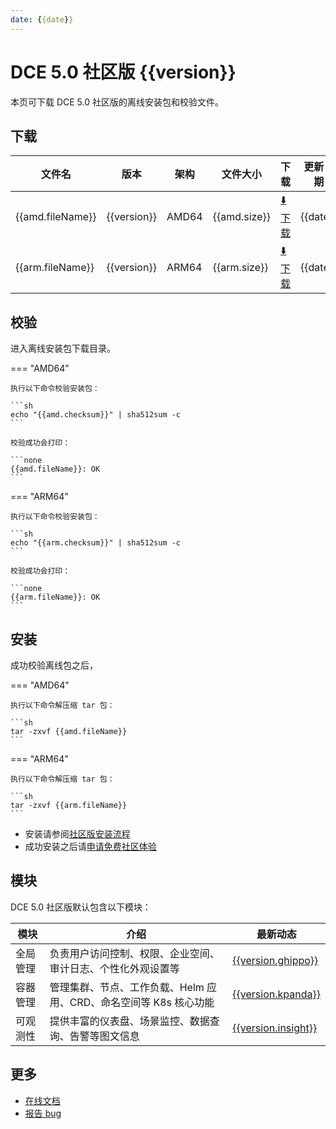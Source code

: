 ```yaml
---
date: {{date}}
---
```


# DCE 5.0 社区版 {{version}}

本页可下载 DCE 5.0 社区版的离线安装包和校验文件。

## 下载

| 文件名                      | 版本    | 架构 | 文件大小 | 下载                                           | 更新日期   |
| ----------------------------- | ------- | -------- | ---------------------------------------------- | ---------- | ----------------------------- |
| {{amd.fileName}} | {{version}} | AMD64 | {{amd.size}} | [:arrow_down: 下载]({{amd.downloadLink}}) | {{date}} |
| {{arm.fileName}} | {{version}} | ARM64 | {{arm.size}} | [:arrow_down: 下载]({{arm.downloadLink}}) | {{date}} |

## 校验

进入离线安装包下载目录。

=== "AMD64"

    执行以下命令校验安装包：

    ```sh
    echo "{{amd.checksum}}" | sha512sum -c
    ```

    校验成功会打印：

    ```none
    {{amd.fileName}}: OK
    ```

=== "ARM64"

    执行以下命令校验安装包：

    ```sh
    echo "{{arm.checksum}}" | sha512sum -c
    ```

    校验成功会打印：

    ```none
    {{arm.fileName}}: OK
    ```

## 安装

成功校验离线包之后，

=== "AMD64"

    执行以下命令解压缩 tar 包：

    ```sh
    tar -zxvf {{amd.fileName}}
    ```

=== "ARM64"

    执行以下命令解压缩 tar 包：

    ```sh
    tar -zxvf {{arm.fileName}}
    ```

- 安装请参阅[社区版安装流程](../../install/community/k8s/online.md#_2)
- 成功安装之后请[申请免费社区体验](../../dce/license0.md)

## 模块

DCE 5.0 社区版默认包含以下模块：

| 模块     | 介绍                                                              | 最新动态                                                   |
| -------- | ----------------------------------------------------------------- | ---------------------------------------------------------- |
| 全局管理 | 负责用户访问控制、权限、企业空间、审计日志、个性化外观设置等      | [{{version.ghippo}}](../../ghippo/intro/release-notes.md#{{version.ghippo.ap}}) |
| 容器管理 | 管理集群、节点、工作负载、Helm 应用、CRD、命名空间等 K8s 核心功能 | [{{version.kpanda}}](../../kpanda/intro/release-notes.md#{{version.kpanda.ap}}) |
| 可观测性 | 提供丰富的仪表盘、场景监控、数据查询、告警等图文信息              | [{{version.insight}}](../../insight/intro/releasenote.md#{{version.insight.ap}})  |

## 更多

- [在线文档](https://docs.daocloud.io/dce/what-is-dce/)
- [报告 bug](https://github.com/DaoCloud/DaoCloud-docs/issues)
